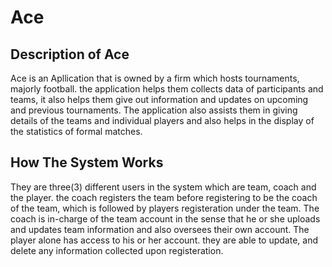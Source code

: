 # Ace

## Description of Ace

Ace is an Apllication that is owned by a firm which hosts tournaments, majorly football. the application helps them collects data of participants and teams, it also helps
them give out information and updates on upcoming and previous tournaments. The application also assists them in giving details of the teams and individual players and 
also helps in the display of the statistics of formal matches.


## How The System Works

They are three(3) different users in the system which are team, coach and the player.
the coach registers the team before registering to be the coach of the team, which is followed by players registeration under the team. 
The coach is in-charge of the team account in the sense that he or she uploads and updates team information and also oversees their own account.
The player alone has access to his or her account. they are able to update, and delete any information collected upon registeration.

